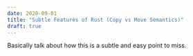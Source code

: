 ```yaml
---
date: 2020-09-01
title: "Subtle Features of Rust (Copy vs Move Semantics)"
draft: true
---
```


Basically talk about how this is a subtle and easy point to miss.